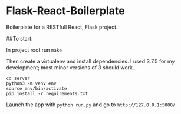 # Flask-React-Boilerplate
Boilerplate for a RESTfull React, Flask project.

##To start:

In project root run `make`

Then create a virtualenv and install dependencies. I used 3.7.5 for my development; most minor versions of 3 should work.

```
cd server
python3 -m venv env
source env/bin/activate
pip install -r requirements.txt
```

Launch the app with `python run.py` and go to `http://127.0.0.1:5000/`
